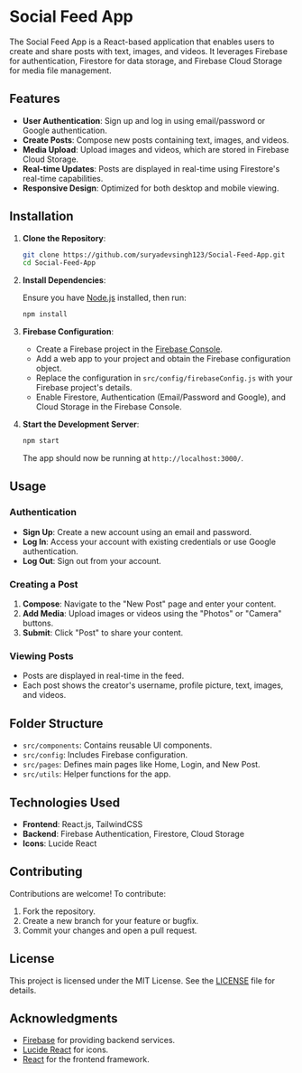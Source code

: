 # Social Feed App

The Social Feed App is a React-based application that enables users to create and share posts with text, images, and videos. It leverages Firebase for authentication, Firestore for data storage, and Firebase Cloud Storage for media file management.

## Features

- **User Authentication**: Sign up and log in using email/password or Google authentication.
- **Create Posts**: Compose new posts containing text, images, and videos.
- **Media Upload**: Upload images and videos, which are stored in Firebase Cloud Storage.
- **Real-time Updates**: Posts are displayed in real-time using Firestore's real-time capabilities.
- **Responsive Design**: Optimized for both desktop and mobile viewing.

## Installation

1. **Clone the Repository**:

   ```bash
   git clone https://github.com/suryadevsingh123/Social-Feed-App.git
   cd Social-Feed-App
   ```

2. **Install Dependencies**:

   Ensure you have [Node.js](https://nodejs.org/) installed, then run:

   ```bash
   npm install
   ```

3. **Firebase Configuration**:

   - Create a Firebase project in the [Firebase Console](https://console.firebase.google.com/).
   - Add a web app to your project and obtain the Firebase configuration object.
   - Replace the configuration in `src/config/firebaseConfig.js` with your Firebase project's details.
   - Enable Firestore, Authentication (Email/Password and Google), and Cloud Storage in the Firebase Console.

4. **Start the Development Server**:

   ```bash
   npm start
   ```

   The app should now be running at `http://localhost:3000/`.

## Usage

### Authentication

- **Sign Up**: Create a new account using an email and password.
- **Log In**: Access your account with existing credentials or use Google authentication.
- **Log Out**: Sign out from your account.

### Creating a Post

1. **Compose**: Navigate to the "New Post" page and enter your content.
2. **Add Media**: Upload images or videos using the "Photos" or "Camera" buttons.
3. **Submit**: Click "Post" to share your content.

### Viewing Posts

- Posts are displayed in real-time in the feed.
- Each post shows the creator's username, profile picture, text, images, and videos.

## Folder Structure

- `src/components`: Contains reusable UI components.
- `src/config`: Includes Firebase configuration.
- `src/pages`: Defines main pages like Home, Login, and New Post.
- `src/utils`: Helper functions for the app.

## Technologies Used

- **Frontend**: React.js, TailwindCSS
- **Backend**: Firebase Authentication, Firestore, Cloud Storage
- **Icons**: Lucide React

## Contributing

Contributions are welcome! To contribute:

1. Fork the repository.
2. Create a new branch for your feature or bugfix.
3. Commit your changes and open a pull request.

## License

This project is licensed under the MIT License. See the [LICENSE](LICENSE) file for details.

## Acknowledgments

- [Firebase](https://firebase.google.com/) for providing backend services.
- [Lucide React](https://lucide.dev/) for icons.
- [React](https://reactjs.org/) for the frontend framework.
